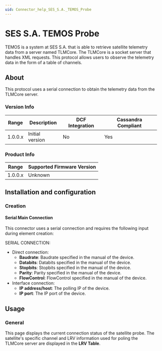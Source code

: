 ```yaml
---
uid: Connector_help_SES_S.A._TEMOS_Probe
---
```


# SES S.A. TEMOS Probe

TEMOS is a system at SES S.A. that is able to retrieve satellite telemetry data from a server named TLMCore. The TLMCore is a socket server that handles XML requests. This protocol allows users to observe the telemetry data in the form of a table of channels.

## About

This protocol uses a serial connection to obtain the telemetry data from the TLMCore server.

### Version Info

| **Range** | **Description** | **DCF Integration** | **Cassandra Compliant** |
|------------------|-----------------|---------------------|-------------------------|
| 1.0.0.x          | Initial version | No                  | Yes                     |

### Product Info

| Range | Supported Firmware Version |
|------------------|-----------------------------|
| 1.0.0.x          | Unknown                     |

## Installation and configuration

### Creation

#### Serial Main Connection

This connector uses a serial connection and requires the following input during element creation:

SERIAL CONNECTION:

- Direct connection:
  - **Baudrate**: Baudrate specified in the manual of the device.
  - **Databits**: Databits specified in the manual of the device.
  - **Stopbits**: Stopbits specified in the manual of the device.
  - **Parity**: Parity specified in the manual of the device.
  - **FlowControl**: FlowControl specified in the manual of the device.
- Interface connection:
  - **IP address/host**: The polling IP of the device.
  - **IP port**: The IP port of the device.

## Usage

### General

This page displays the current connection status of the satellite probe. The satellite's specific channel and LRV information used for poling the TLMCore server are displayed in the **LRV Table**.
